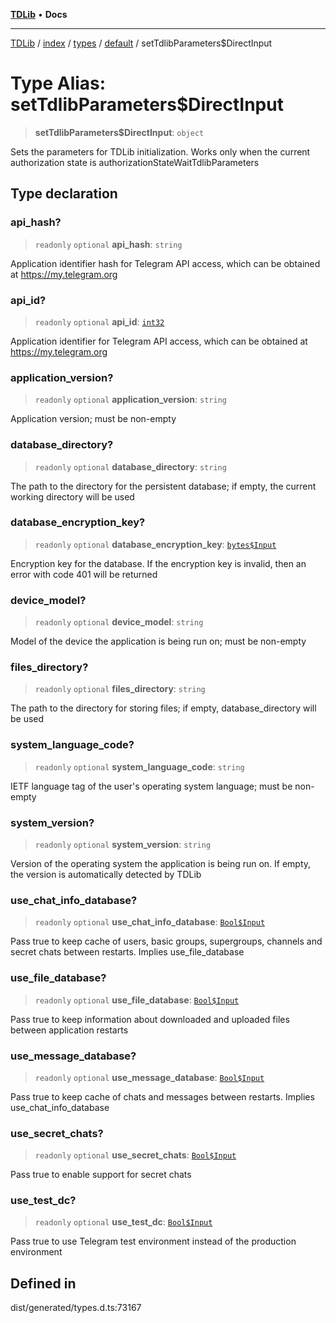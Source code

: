 [**TDLib**](../../../../../../README.md) • **Docs**

***

[TDLib](../../../../../../modules.md) / [index](../../../../../README.md) / [types](../../../README.md) / [default](../README.md) / setTdlibParameters$DirectInput

# Type Alias: setTdlibParameters$DirectInput

> **setTdlibParameters$DirectInput**: `object`

Sets the parameters for TDLib initialization. Works only when the current authorization state is authorizationStateWaitTdlibParameters

## Type declaration

### api\_hash?

> `readonly` `optional` **api\_hash**: `string`

Application identifier hash for Telegram API access, which can be obtained at https://my.telegram.org

### api\_id?

> `readonly` `optional` **api\_id**: [`int32`](int32-1.md)

Application identifier for Telegram API access, which can be obtained at https://my.telegram.org

### application\_version?

> `readonly` `optional` **application\_version**: `string`

Application version; must be non-empty

### database\_directory?

> `readonly` `optional` **database\_directory**: `string`

The path to the directory for the persistent database; if empty, the current working directory will be used

### database\_encryption\_key?

> `readonly` `optional` **database\_encryption\_key**: [`bytes$Input`](bytes$Input-1.md)

Encryption key for the database. If the encryption key is invalid, then an error with code 401 will be returned

### device\_model?

> `readonly` `optional` **device\_model**: `string`

Model of the device the application is being run on; must be non-empty

### files\_directory?

> `readonly` `optional` **files\_directory**: `string`

The path to the directory for storing files; if empty, database_directory will be used

### system\_language\_code?

> `readonly` `optional` **system\_language\_code**: `string`

IETF language tag of the user's operating system language; must be non-empty

### system\_version?

> `readonly` `optional` **system\_version**: `string`

Version of the operating system the application is being run on. If empty, the version is automatically detected by TDLib

### use\_chat\_info\_database?

> `readonly` `optional` **use\_chat\_info\_database**: [`Bool$Input`](Bool$Input.md)

Pass true to keep cache of users, basic groups, supergroups, channels and secret chats between restarts. Implies use_file_database

### use\_file\_database?

> `readonly` `optional` **use\_file\_database**: [`Bool$Input`](Bool$Input.md)

Pass true to keep information about downloaded and uploaded files between application restarts

### use\_message\_database?

> `readonly` `optional` **use\_message\_database**: [`Bool$Input`](Bool$Input.md)

Pass true to keep cache of chats and messages between restarts. Implies use_chat_info_database

### use\_secret\_chats?

> `readonly` `optional` **use\_secret\_chats**: [`Bool$Input`](Bool$Input.md)

Pass true to enable support for secret chats

### use\_test\_dc?

> `readonly` `optional` **use\_test\_dc**: [`Bool$Input`](Bool$Input.md)

Pass true to use Telegram test environment instead of the production environment

## Defined in

dist/generated/types.d.ts:73167
